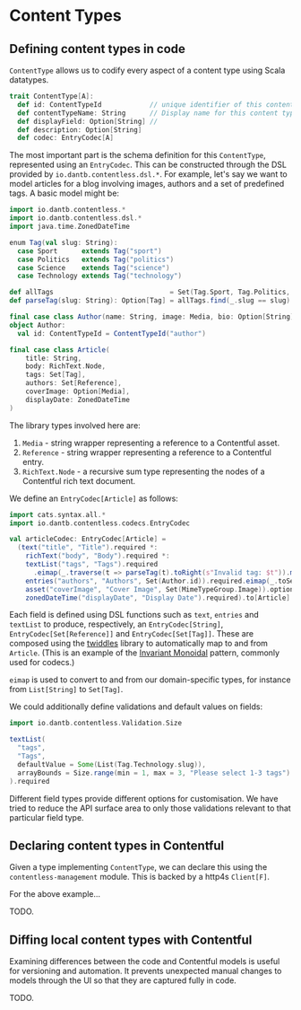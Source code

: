 # Content Types

## Defining content types in code
`ContentType` allows us to codify every aspect of a content type using Scala datatypes.

```scala
trait ContentType[A]:
  def id: ContentTypeId            // unique identifier of this content type
  def contentTypeName: String      // Display name for this content type
  def displayField: Option[String] //
  def description: Option[String]
  def codec: EntryCodec[A]
```

The most important part is the schema definition for this `ContentType`, represented using an `EntryCodec`. This can be constructed through the DSL provided by `io.dantb.contentless.dsl.*`. For example, let's say we want to model articles for a blog involving images, authors and a set of predefined tags. A basic model might be:

```scala mdoc:silent
import io.dantb.contentless.*
import io.dantb.contentless.dsl.*
import java.time.ZonedDateTime

enum Tag(val slug: String):
  case Sport      extends Tag("sport")
  case Politics   extends Tag("politics")
  case Science    extends Tag("science")
  case Technology extends Tag("technology")

def allTags                             = Set(Tag.Sport, Tag.Politics, Tag.Science, Tag.Technology)
def parseTag(slug: String): Option[Tag] = allTags.find(_.slug == slug)

final case class Author(name: String, image: Media, bio: Option[String])
object Author:
  val id: ContentTypeId = ContentTypeId("author")

final case class Article(
    title: String,
    body: RichText.Node,
    tags: Set[Tag],
    authors: Set[Reference],
    coverImage: Option[Media],
    displayDate: ZonedDateTime
)
```

The library types involved here are:
1. `Media` - string wrapper representing a reference to a Contentful asset.
2. `Reference` - string wrapper representing a reference to a Contentful entry.
3. `RichText.Node` - a recursive sum type representing the nodes of a Contentful rich text document.

We define an `EntryCodec[Article]` as follows:

```scala mdoc
import cats.syntax.all.*
import io.dantb.contentless.codecs.EntryCodec

val articleCodec: EntryCodec[Article] =
  (text("title", "Title").required *:
    richText("body", "Body").required *:
    textList("tags", "Tags").required
      .eimap(_.traverse(t => parseTag(t).toRight(s"Invalid tag: $t")).map(_.toSet))(_.map(_.slug).toList) *:
    entries("authors", "Authors", Set(Author.id)).required.eimap(_.toSet.asRight)(_.toList) *:
    asset("coverImage", "Cover Image", Set(MimeTypeGroup.Image)).optional *:
    zonedDateTime("displayDate", "Display Date").required).to[Article]
```

Each field is defined using DSL functions such as `text`, `entries` and `textList` to produce, respectively, an `EntryCodec[String]`, `EntryCodec[Set[Reference]]` and `EntryCodec[Set[Tag]]`. These are composed using the [twiddles](https://github.com/typelevel/twiddles) library to automatically map to and from `Article`. (This is an example of the [Invariant Monoidal](https://typelevel.org/cats/typeclasses/invariantmonoidal.html) pattern, commonly used for codecs.)

`eimap` is used to convert to and from our domain-specific types, for instance from `List[String]` to `Set[Tag]`.

We could additionally define validations and default values on fields:

```scala mdoc
import io.dantb.contentless.Validation.Size

textList(
  "tags", 
  "Tags", 
  defaultValue = Some(List(Tag.Technology.slug)),
  arrayBounds = Size.range(min = 1, max = 3, "Please select 1-3 tags").some
).required
```

Different field types provide different options for customisation. We have tried to reduce the API surface area to only those validations relevant to that particular field type.


## Declaring content types in Contentful
Given a type implementing `ContentType`, we can declare this using the `contentless-management` module. This is backed by a http4s `Client[F]`.

For the above example...

TODO.


## Diffing local content types with Contentful
Examining differences between the code and Contentful models is useful for versioning and automation. It prevents unexpected manual changes to models through the UI so that they are captured fully in code.

TODO.

